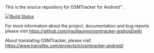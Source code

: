 This is the source repository for OSMTracker for Android™.

[![Build Status](https://travis-ci.org/nguillaumin/osmtracker-android.svg?branch=master)](https://travis-ci.org/nguillaumin/osmtracker-android)

For more information about the project, documentation and bug reports please visit https://github.com/nguillaumin/osmtracker-android/wiki 

About translating OSMTracker, please visit https://www.transifex.com/projects/p/osmtracker-android/
